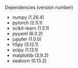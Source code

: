 Dependencies (version number)
- numpy         (1.26.4)
- pytorch       (2.5.1)
- scikit-learn  (1.5.1)
- pyyaml        (6.0.2)
- jupyter       (1.0.0)
- h5py          (3.12.1)
- scipy         (1.13.1)
- matplotlib    (3.9.2)
- seaborn       (0.13.2)